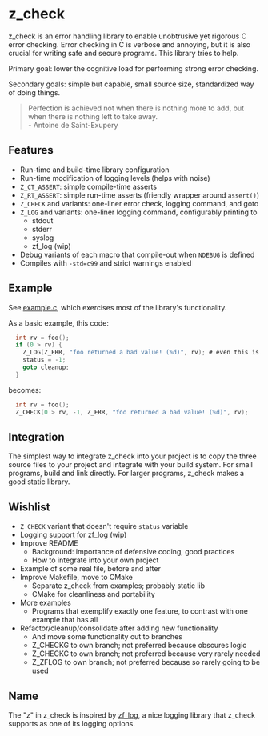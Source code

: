 # z_check
z_check is an error handling library to enable unobtrusive yet rigorous C error checking. Error
checking in C is verbose and annoying, but it is also crucial for writing safe and secure programs.
This library tries to help.

Primary goal: lower the cognitive load for performing strong error checking.

Secondary goals: simple but capable, small source size, standardized way of doing things.

>Perfection is achieved not when there is nothing more to add, but when there is nothing left to
>take away.  
>\- Antoine de Saint-Exupery


## Features
- Run-time and build-time library configuration
- Run-time modification of logging levels (helps with noise)
- `Z_CT_ASSERT`: simple compile-time asserts
- `Z_RT_ASSERT`: simple run-time asserts (friendly wrapper around `assert()`)
- `Z_CHECK` and variants: one-liner error check, logging command, and goto
- `Z_LOG` and variants: one-liner logging command, configurably printing to
    - stdout
    - stderr
    - syslog
    - zf_log (wip)
- Debug variants of each macro that compile-out when `NDEBUG` is defined
- Compiles with `-std=c99` and strict warnings enabled


## Example
See [example.c](examples/example.c), which exercises most of the library's
functionality.

As a basic example, this code:
```c
  int rv = foo();
  if (0 > rv) {
    Z_LOG(Z_ERR, "foo returned a bad value! (%d)", rv); # even this is non-trivial
    status = -1;
    goto cleanup;
  }
```
becomes:
```c
  int rv = foo();
  Z_CHECK(0 > rv, -1, Z_ERR, "foo returned a bad value! (%d)", rv);
```


## Integration
The simplest way to integrate z_check into your project is to copy the three source files to your
project and integrate with your build system. For small programs, build and link directly. For
larger programs, z_check makes a good static library.


## Wishlist
- `Z_CHECK` variant that doesn't require `status` variable
- Logging support for zf_log (wip)
- Improve README
  - Background: importance of defensive coding, good practices
  - How to integrate into your own project
- Example of some real file, before and after
- Improve Makefile, move to CMake
  - Separate z_check from examples; probably static lib
  - CMake for cleanliness and portability
- More examples
  - Programs that exemplify exactly one feature, to contrast with one example that has all
- Refactor/cleanup/consolidate after adding new functionality
  - And move some functionality out to branches
  - Z_CHECKG to own branch; not preferred because obscures logic
  - Z_CHECKC to own branch; not preferred because very rarely needed
  - Z_ZFLOG to own branch; not preferred because so rarely going to be used


## Name
The "z" in z_check is inspired by [zf_log](https://github.com/wonder-mice/zf_log), a nice logging
library that z_check supports as one of its logging options.
